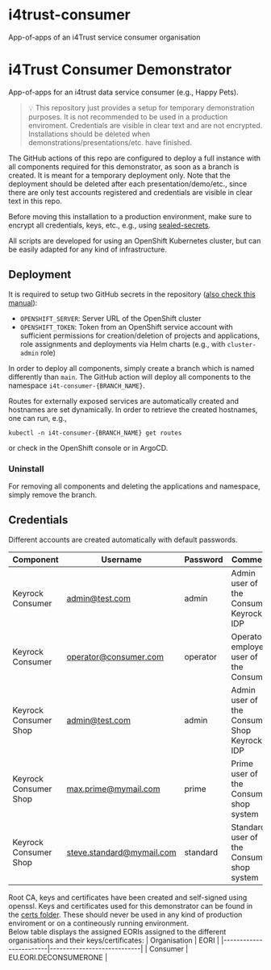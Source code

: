 # i4trust-consumer
App-of-apps of an i4Trust service consumer organisation

# i4Trust Consumer Demonstrator

App-of-apps for an i4trust data service consumer (e.g., Happy Pets).

> :bulb: This repository just provides a setup for temporary demonstration purposes. It is not recommended to be used in a production enviroment. Credentials are visible in clear text and are not encrypted. Installations should be deleted when demonstrations/presentations/etc. have finished. 

The GitHub actions of this repo are configured to deploy a full instance with all components 
required for this demonstrator, as soon as a branch is created. It is meant for a temporary deployment only. 
Note that the deployment should be deleted after 
each presentation/demo/etc., since there are only test accounts registered and credentials are visible in clear text in this 
repo.

Before moving this installation to a production environment, make sure to encrypt all credentials, keys, etc., e.g., 
using [sealed-secrets](https://github.com/bitnami-labs/sealed-secrets).

All scripts are developed for using an OpenShift Kubernetes cluster, but can be easily adapted for any 
kind of infrastructure.


## Deployment

It is required to setup two GitHub secrets in the 
repository ([also check this manual](https://github.com/FIWARE-Ops/marinera/blob/main/documentation/GITHUB_CI.md#openshift-service-account-permissions)):
* `OPENSHIFT_SERVER`: Server URL of the OpenShift cluster
* `OPENSHIFT_TOKEN`: Token from an OpenShift service account with sufficient permissions for creation/deletion of projects and applications, role assignments and deployments via Helm charts (e.g., with `cluster-admin` role) 

In order to deploy all components, simply create a branch which is named differently than `main`. 
The GitHub action will deploy all components to the namespace `i4t-consumer-{BRANCH_NAME}`. 

Routes for externally exposed services are automatically created and hostnames are set dynamically. In order to 
retrieve the created hostnames, one can run, e.g., 
```shell
kubectl -n i4t-consumer-{BRANCH_NAME} get routes
```
or check in the OpenShift console or in ArgoCD.




### Uninstall

For removing all components and deleting the applications and namespace, simply remove the branch.



## Credentials

Different accounts are created automatically with default passwords.

| Component     | Username               | Password          | Comment |
|---------------|------------------------|-------------------|---------|
| Keyrock Consumer | admin@test.com | admin | Admin user of the Consumer Keyrock IDP |
| Keyrock Consumer | operator@consumer.com | operator | Operator employee user of the Consumer |
| Keyrock Consumer Shop | admin@test.com | admin | Admin user of the Consumer Shop Keyrock IDP |
| Keyrock Consumer Shop | max.prime@mymail.com | prime | Prime user of the Consumer shop system |
| Keyrock Consumer Shop | steve.standard@mymail.com | standard | Standard user of the Consumer shop system |

Root CA, keys and certificates have been created and self-signed using openssl. Keys and certificates used for this demonstrator 
can be found in the [certs folder](./certs). These should never be used in any kind of production enviroment or on a 
contineously running environment.  
Below table displays the assigned EORIs assigned to the different organisations and their keys/certificates:
| Organisation           | EORI                       |
|------------------------|----------------------------|
| Consumer               | EU.EORI.DECONSUMERONE      |
